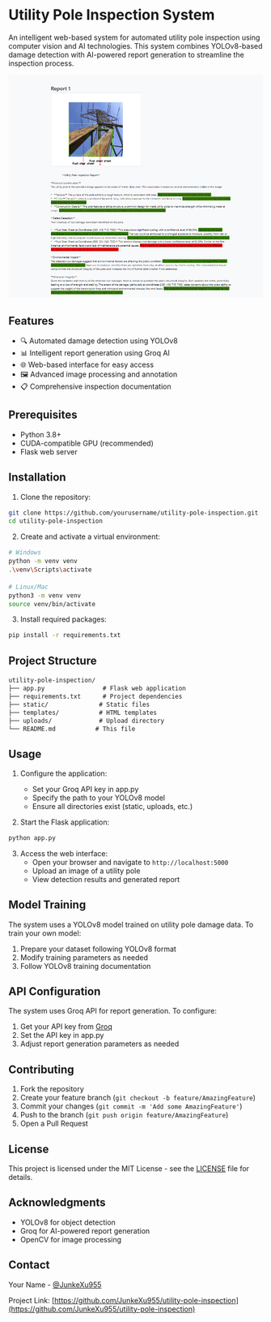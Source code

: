# Utility Pole Inspection System

An intelligent web-based system for automated utility pole inspection using computer vision and AI technologies. This system combines YOLOv8-based damage detection with AI-powered report generation to streamline the inspection process.

![System Overview](https://github.com/JunkeXu955/utility-pole-inspection/blob/main/img/Image.jpg)

## Features

- 🔍 Automated damage detection using YOLOv8
- 📊 Intelligent report generation using Groq AI
- 🌐 Web-based interface for easy access
- 🖼️ Advanced image processing and annotation
- 📋 Comprehensive inspection documentation

## Prerequisites

- Python 3.8+
- CUDA-compatible GPU (recommended)
- Flask web server

## Installation

1. Clone the repository:
```bash
git clone https://github.com/yourusername/utility-pole-inspection.git
cd utility-pole-inspection
```

2. Create and activate a virtual environment:
```bash
# Windows
python -m venv venv
.\venv\Scripts\activate

# Linux/Mac
python3 -m venv venv
source venv/bin/activate
```

3. Install required packages:
```bash
pip install -r requirements.txt
```

## Project Structure

```
utility-pole-inspection/
├── app.py                # Flask web application
├── requirements.txt      # Project dependencies
├── static/              # Static files
├── templates/           # HTML templates
├── uploads/             # Upload directory
└── README.md           # This file
```

## Usage

1. Configure the application:
   - Set your Groq API key in app.py
   - Specify the path to your YOLOv8 model
   - Ensure all directories exist (static, uploads, etc.)

2. Start the Flask application:
```bash
python app.py
```

3. Access the web interface:
   - Open your browser and navigate to `http://localhost:5000`
   - Upload an image of a utility pole
   - View detection results and generated report

## Model Training

The system uses a YOLOv8 model trained on utility pole damage data. To train your own model:

1. Prepare your dataset following YOLOv8 format
2. Modify training parameters as needed
3. Follow YOLOv8 training documentation

## API Configuration

The system uses Groq API for report generation. To configure:

1. Get your API key from [Groq](https://console.groq.com)
2. Set the API key in app.py
3. Adjust report generation parameters as needed

## Contributing

1. Fork the repository
2. Create your feature branch (`git checkout -b feature/AmazingFeature`)
3. Commit your changes (`git commit -m 'Add some AmazingFeature'`)
4. Push to the branch (`git push origin feature/AmazingFeature`)
5. Open a Pull Request

## License

This project is licensed under the MIT License - see the [LICENSE](LICENSE) file for details.

## Acknowledgments

- YOLOv8 for object detection
- Groq for AI-powered report generation
- OpenCV for image processing

## Contact

Your Name - [@JunkeXu955](https://www.linkedin.com/in/junke-xu-45b516244/)

Project Link: [https://github.com/JunkeXu955/utility-pole-inspection](https://github.com/JunkeXu955/utility-pole-inspection) 

